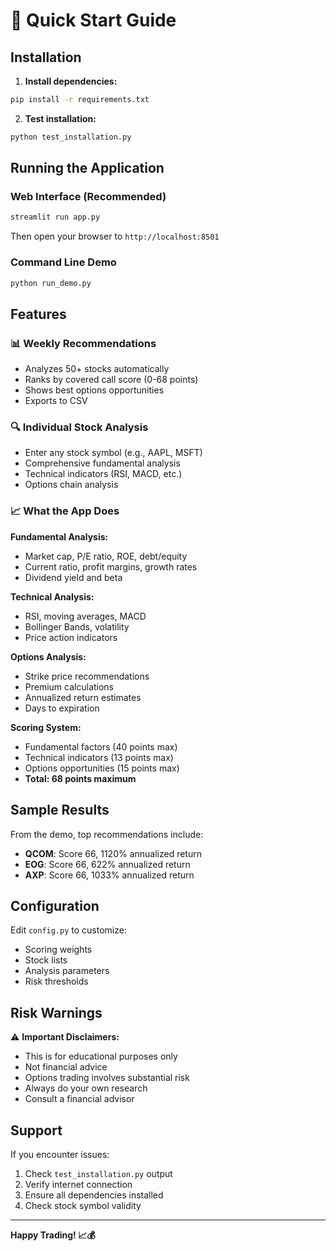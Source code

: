 # 🚀 Quick Start Guide

## Installation

1. **Install dependencies:**
```bash
pip install -r requirements.txt
```

2. **Test installation:**
```bash
python test_installation.py
```

## Running the Application

### Web Interface (Recommended)
```bash
streamlit run app.py
```
Then open your browser to `http://localhost:8501`

### Command Line Demo
```bash
python run_demo.py
```

## Features

### 📊 Weekly Recommendations
- Analyzes 50+ stocks automatically
- Ranks by covered call score (0-68 points)
- Shows best options opportunities
- Exports to CSV

### 🔍 Individual Stock Analysis
- Enter any stock symbol (e.g., AAPL, MSFT)
- Comprehensive fundamental analysis
- Technical indicators (RSI, MACD, etc.)
- Options chain analysis

### 📈 What the App Does

**Fundamental Analysis:**
- Market cap, P/E ratio, ROE, debt/equity
- Current ratio, profit margins, growth rates
- Dividend yield and beta

**Technical Analysis:**
- RSI, moving averages, MACD
- Bollinger Bands, volatility
- Price action indicators

**Options Analysis:**
- Strike price recommendations
- Premium calculations
- Annualized return estimates
- Days to expiration

**Scoring System:**
- Fundamental factors (40 points max)
- Technical indicators (13 points max)
- Options opportunities (15 points max)
- **Total: 68 points maximum**

## Sample Results

From the demo, top recommendations include:
- **QCOM**: Score 66, 1120% annualized return
- **EOG**: Score 66, 622% annualized return  
- **AXP**: Score 66, 1033% annualized return

## Configuration

Edit `config.py` to customize:
- Scoring weights
- Stock lists
- Analysis parameters
- Risk thresholds

## Risk Warnings

⚠️ **Important Disclaimers:**
- This is for educational purposes only
- Not financial advice
- Options trading involves substantial risk
- Always do your own research
- Consult a financial advisor

## Support

If you encounter issues:
1. Check `test_installation.py` output
2. Verify internet connection
3. Ensure all dependencies installed
4. Check stock symbol validity

---

**Happy Trading! 📈💰** 